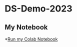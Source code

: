 # DS-Demo-2023

## My Notebook

*[Run my Colab Notebook](https://github.com/kiellozada223/DS-Demo-2023/blob/main/data_science_notebook.ipynb)
